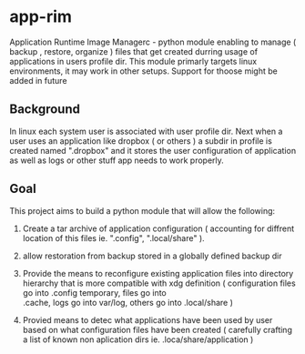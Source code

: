 # app-rim
Application Runtime Image Managerc - python module enabling to manage
( backup , restore, organize ) files that get created durring usage 
of applications in users profile dir. This module primarly targets 
linux environments, it may work in other setups. Support for thoose 
might be added in future

## Background

In linux each system user is associated with user profile dir. Next
when a user uses an application like dropbox ( or others ) a subdir
in profile is created named ".dropbox" and it stores the user 
configuration of application as well as logs or other stuff app
needs to work properly. 

## Goal

This project aims to build a python module that will allow the 
following:

1) Create a tar archive of application configuration ( accounting for 
diffrent location of this files ie. ".config", ".local/share" ). 
2) allow restoration from backup stored in a globally defined backup 
dir
3) Provide the means to reconfigure existing application files into 
  directory hierarchy that is more compatible with xdg definition
  ( configuration files go into .config temporary, files go into  
    .cache, logs go into var/log, others go into .local/share )

4) Provied means to detec what applications have been used by user
   based on what configuration files have been created ( carefully 
   crafting a list of known non aplication dirs ie. 
   .loca/share/application )
